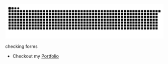 [![Snake animation](https://raw.githubusercontent.com/ardszsantos/ardszsantos/output/snake.svg)](https://github.com/ardszsantos/ardszsantos)

checking forms

- Checkout my [Portfolio](https://portifolio-senai.vercel.app/)
